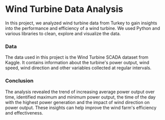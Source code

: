 # Wind Turbine Data Analysis

In this project, we analyzed wind turbine data from Turkey to gain insights into the performance and efficiency of a wind turbine. We used Python and various libraries to clean, explore and visualize the data.


### Data

The data used in this project is the Wind Turbine SCADA dataset from Kaggle. It contains information about the turbine's power output, wind speed, wind direction and other variables collected at regular intervals.

### Conclusion

The analysis revealed the trend of increasing average power output over time, identified maximum and minimum power output, the time of the day with the highest power generation and the impact of wind direction on power output. These insights can help improve the wind farm's efficiency and effectiveness.

